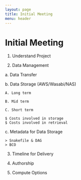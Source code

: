 ```yaml
---
layout: page
title: Initial Meeting
menu: header
---
```


# Initial Meeting

1. Understand Project


2. Data Management

  a. Data Transfer
  
  b. Data Storage (AWS/Wasabi/NAS)
  
    A. Long term
    
    B. Mid term
    
    C. Short term
    
    $ Costs involved in storage
    $ Costs involved in retrieval
    
  c. Metadata for Data Storage
    
    > Snakefile & DAG
    > BCO

3. Timeline for Delivery


4. Authorship


5. Compute Options

